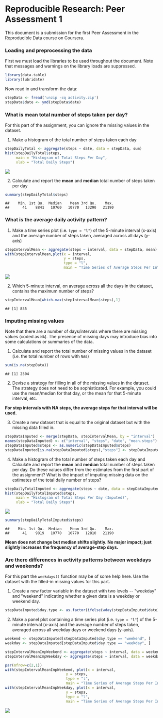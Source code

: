 # Reproducible Research: Peer Assessment 1



This document is a submission for the first Peer Assessment in the Reproducible Data course on Coursera.

### Loading and preprocessing the data

First we must load the libraries to be used throughout the document. Note that messages and warnings on the library loads are suppressed.


```r
library(data.table)
library(lubridate)
```

Now read in and transform the data:


```r
stepData <- fread('unzip -cq activity.zip')
stepData$date <- ymd(stepData$date)
```

### What is mean total number of steps taken per day?

For this part of the assignment, you can ignore the missing values in
the dataset.

1. Make a histogram of the total number of steps taken each day

```r
stepDailyTotal <- aggregate(steps ~ date, data = stepData, sum)
hist(stepDailyTotal$steps, 
     main = "Histogram of Total Steps Per Day", 
     xlab = "Total Daily Steps")
```

![](PA1_template_files/figure-html/unnamed-chunk-3-1.png)<!-- -->

2. Calculate and report the **mean** and **median** total number of steps taken per day

```r
summary(stepDailyTotal$steps)
```

```
##    Min. 1st Qu.  Median    Mean 3rd Qu.    Max. 
##      41    8841   10760   10770   13290   21190
```

### What is the average daily activity pattern?

1. Make a time series plot (i.e. `type = "l"`) of the 5-minute interval (x-axis) and the average number of steps taken, averaged across all days (y-axis)


```r
stepIntervalMean <- aggregate(steps ~ interval, data = stepData, mean)
with(stepIntervalMean,plot(x = interval, 
                           y = steps, 
                           type = "l", 
                           main = "Time Series of Average Steps Per Interval"))
```

![](PA1_template_files/figure-html/unnamed-chunk-5-1.png)<!-- -->

2. Which 5-minute interval, on average across all the days in the dataset, contains the maximum number of steps?


```r
stepIntervalMean[which.max(stepIntervalMean$steps),1]
```

```
## [1] 835
```
### Imputing missing values

Note that there are a number of days/intervals where there are missing values (coded as `NA`). The presence of missing days may introduce bias into some calculations or summaries of the data.

1. Calculate and report the total number of missing values in the dataset (i.e. the total number of rows with `NA`s)


```r
sum(is.na(stepData))
```

```
## [1] 2304
```

2. Devise a strategy for filling in all of the missing values in the dataset. The strategy does not need to be sophisticated. For example, you could use the mean/median for that day, or the mean for that 5-minute interval, etc.

**For step intervals with NA steps, the average steps for that interval will be used.**

3. Create a new dataset that is equal to the original dataset but with the missing data filled in.


```r
stepDataImputed <- merge(stepData, stepIntervalMean, by = "interval")
names(stepDataImputed) <- c("interval", "steps", "date", "mean.steps")
stepDataImputed$steps <- as.numeric(stepDataImputed$steps)
stepDataImputed[is.na(stepDataImputed$steps),"steps"] <- stepDataImputed[is.na(stepDataImputed$steps),"mean.steps"] 
```

4. Make a histogram of the total number of steps taken each day and Calculate and report the **mean** and **median** total number of steps taken per day. Do these values differ from the estimates from the first part of the assignment? What is the impact of imputing missing data on the estimates of the total daily number of steps?


```r
stepDailyTotalImputed <- aggregate(steps ~ date, data = stepDataImputed, sum)
hist(stepDailyTotalImputed$steps, 
     main = "Histogram of Total Steps Per Day (Imputed)", 
     xlab = "Total Daily Steps")
```

![](PA1_template_files/figure-html/unnamed-chunk-9-1.png)<!-- -->

```r
summary(stepDailyTotalImputed$steps)
```

```
##    Min. 1st Qu.  Median    Mean 3rd Qu.    Max. 
##      41    9819   10770   10770   12810   21190
```

**Mean does not change but median shifts slightly. No major impact; just slightly increases the frequency of average-step days.**

### Are there differences in activity patterns between weekdays and weekends?

For this part the `weekdays()` function may be of some help here. Use the dataset with the filled-in missing values for this part.

1. Create a new factor variable in the dataset with two levels -- "weekday" and "weekend" indicating whether a given date is a weekday or weekend day.


```r
stepDataImputed$day.type <- as.factor(ifelse(wday(stepDataImputed$date) %in% c(1,7),"weekend", "weekday"))
```

2. Make a panel plot containing a time series plot (i.e. `type = "l"`) of the 5-minute interval (x-axis) and the average number of steps taken, averaged across all weekday days or weekend days (y-axis).


```r
weekend <- stepDataImputed[stepDataImputed$day.type == "weekend", ]
weekday <- stepDataImputed[stepDataImputed$day.type == "weekday", ]

stepIntervalMeanImpWeekend <- aggregate(steps ~ interval, data = weekend, mean)
stepIntervalMeanImpWeekday <- aggregate(steps ~ interval, data = weekday, mean)

par(mfrow=c(2,1))
with(stepIntervalMeanImpWeekend, plot(x = interval, 
                            y = steps, 
                            type = "l", 
                            main = "Time Series of Average Steps Per Interval (Imputed - Weekend)"))
with(stepIntervalMeanImpWeekday, plot(x = interval, 
                            y = steps, 
                            type = "l", 
                            main = "Time Series of Average Steps Per Interval (Imputed - Weekday"))
```

![](PA1_template_files/figure-html/unnamed-chunk-11-1.png)<!-- -->
